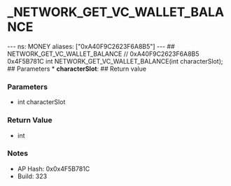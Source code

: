 # _NETWORK_GET_VC_WALLET_BALANCE

--- ns: MONEY aliases: ["0xA40F9C2623F6A8B5"] --- ## NETWORK_GET_VC_WALLET_BALANCE  // 0xA40F9C2623F6A8B5 0x4F5B781C int NETWORK_GET_VC_WALLET_BALANCE(int characterSlot);  ## Parameters * **characterSlot**:  ## Return value

### Parameters
* int characterSlot

### Return Value
* int

### Notes
* AP Hash: 0x0x4F5B781C
* Build: 323

